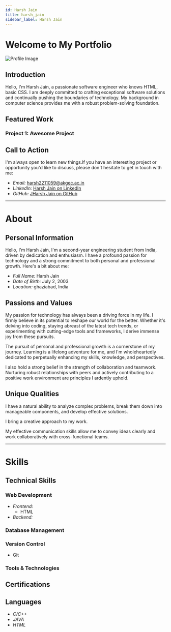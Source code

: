 ```yaml
---
id: Harsh Jain
title: harsh_jain
sidebar_label: Harsh Jain
---
```


# Welcome to My Portfolio


![Profile Image](https://scontent-del1-2.cdninstagram.com/v/t51.2885-19/378039437_976523543579362_6751945562166507415_n.jpg?stp=dst-jpg_s150x150&_nc_ht=scontent-del1-2.cdninstagram.com&_nc_cat=110&_nc_ohc=Ha4ticpCp38AX-KTZCQ&edm=ACWDqb8BAAAA&ccb=7-5&oh=00_AfCtPwLvT9tpX4UW3K9BiOLKwgp4ET2OpxgPxVPMMmm86w&oe=6519DD59&_nc_sid=ee9879)

## Introduction

Hello, I'm Harsh Jain, a passionate software engineer who knows HTML, basic CSS. I am deeply committed to crafting exceptional software solutions and continually pushing the boundaries of technology. My  background in computer science provides me with a robust problem-solving foundation. 

## Featured Work

### Project 1: Awesome Project


## Call to Action

I'm always open to learn new things.If you have an interesting project or opportunity you'd like to discuss, please don't hesitate to get in touch with me:

- *Email:* harsh2211059@akgec.ac.in
- *LinkedIn:* [Harsh Jain on LinkedIn](https://www.linkedin.com/in/harsh-jain-534325248/)
- *GitHub:* [JHarsh Jain  on GitHub](https://github.com/kuramauzumaki02)




-------------------------------------------------

# About


## Personal Information

Hello, I'm Harsh Jain, I'm a second-year engineering student from India, driven by dedication and enthusiasm. I have a profound passion for technology and a strong commitment to both personal and professional growth. Here's a bit about me:

- *Full Name:* Harsh Jain
- *Date of Birth:* July 2, 2003
- *Location:* ghaziabad, India

## Passions and Values


My passion for technology has always been a driving force in my life. I firmly believe in its potential to reshape our world for the better. Whether it's delving into coding, staying abreast of the latest tech trends, or experimenting with cutting-edge tools and frameworks, I derive immense joy from these pursuits.

The pursuit of personal and professional growth is a cornerstone of my journey. Learning is a lifelong adventure for me, and I'm wholeheartedly dedicated to perpetually enhancing my skills, knowledge, and perspectives.

I also hold a strong belief in the strength of collaboration and teamwork. Nurturing robust relationships with peers and actively contributing to a positive work environment are principles I ardently uphold.

## Unique Qualities


I have a natural ability to analyze complex problems, break them down into manageable components, and develop effective solutions.


I bring a creative approach to my work.


My effective communication skills allow me to convey ideas clearly and work collaboratively with cross-functional teams.





-------------------------------------------------

# Skills




## Technical Skills

### Web Development

- *Frontend:*
  - HTML
- *Backend:*

### Database Management


### Version Control

- Git

### Tools & Technologies

## Certifications


## Languages

- *C/C++*
- *JAVA*
- *HTML*